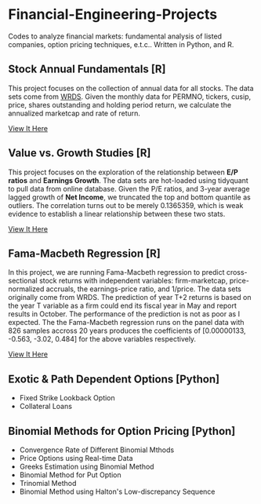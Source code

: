 # Financial-Engineering-Projects
Codes to analyze financial markets: fundamental analysis of listed companies, option pricing techniques, e.t.c.. Written in Python, and R.

## Stock Annual Fundamentals [R]
This project focuses on the collection of annual data for all stocks. The data sets come from [WRDS](https://wrds-web.wharton.upenn.edu/wrds/). Given the monthly data for PERMNO, tickers, cusip, price, shares outstanding and holding period return, we calculate the annualized marketcap and rate of return.

[View It Here](https://cdn.rawgit.com/luoao0417/Financial-Engineering-Projects/39bab55d/annual%20fundamentals%20data/hw3.html)

## Value vs. Growth Studies [R]
This project focuses on the exploration of the relationship between **E/P ratios** and **Earnings Growth**. The data sets are hot-loaded using tidyquant to pull data from online database. Given the P/E ratios, and 3-year average lagged growth of **Net Income**, we truncated the top and bottom quantile as outliers. The correlation turns out to be merely 0.1365359, which is weak evidence to establish a linear relationship between these two stats.

[View It Here](https://cdn.rawgit.com/luoao0417/Financial-Engineering-Projects/ddf9adde/Value%20vs%20Growth/hw6.html)

## Fama-Macbeth Regression [R]
In this project, we are running Fama-Macbeth regression to predict cross-sectional stock returns with independent variables: firm-marketcap, price-normalized accruals, the earnings-price ratio, and 1/price. The data sets originally come from WRDS. The prediction of year T+2 returns is based on the year T variable as a firm could end its fiscal year in May and report results in October. The performance of the prediction is not as poor as I expected. The the Fama-Macbeth regression runs on the panel data with 826 samples accross 20 years produces the coefficients of [0.00000133, -0.563, -3.02, 0.484] for the above variables respectively.

[View It Here](https://cdn.rawgit.com/luoao0417/Financial-Engineering-Projects/7475e538/Fama-Macbeth%20Regression/hw7.html)

## Exotic & Path Dependent Options [Python]
* Fixed Strike Lookback Option
* Collateral Loans

## Binomial Methods for Option Pricing [Python]
* Convergence Rate of Different Binomial Mthods
* Price Options using Real-time Data
* Greeks Estimation using Binomial Method
* Binomial Method for Put Option
* Trinomial Method
* Binomial Method using Halton's Low-discrepancy Sequence
